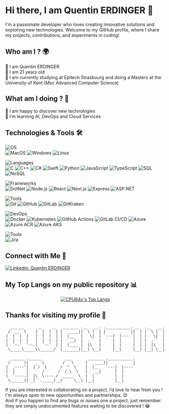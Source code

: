 # Hi there, I am Quentin ERDINGER 👋


I'm a passionate developer who loves creating innovative solutions and exploring new technologies. Welcome to my GitHub profile, where I share my projects, contributions, and experiments in coding!

## Who am I ? 🌍
👋 I am Quentin ERDINGER  
💬 I am 21 years old  
🌱 I am currently studying at Epitech Strasbourg and doing a Masters at the University of Kent (Msc Advanced Computer Science)

## What am I doing ? 🚀
🔭 I am happy to discover new technologies  
🌱 I’m learning AI, DevOps and Cloud Services

## Technologies & Tools 🛠️
![OS](https://img.shields.io/badge/OS-OS-informational?style=flat&logo=windows&logoColor=white&color=0078d4)  
![MacOS](https://img.shields.io/badge/OS-macOS-informational?style=flat&logo=apple&logoColor=white&color=0070c9)
![Windows](https://img.shields.io/badge/OS-Windows-informational?style=flat&logo=windows&logoColor=white&color=0078d4)
![Linux](https://img.shields.io/badge/OS-Linux-informational?style=flat&logo=linux&logoColor=white&color=2bbc8a)

![Languages](https://img.shields.io/badge/Languages-Languages-informational?style=flat&logo=code&logoColor=white&color=000000)  
![C](https://img.shields.io/badge/Code-C-informational?style=flat&logo=c&logoColor=white&color=2bbc8a)
![C++](https://img.shields.io/badge/Code-C%2B%2B-informational?style=flat&logo=c%2B%2B&logoColor=white&color=00599C)
![C#](https://img.shields.io/badge/Code-C%23-informational?style=flat&logo=csharp&logoColor=white&color=239120)
![Swift](https://img.shields.io/badge/Code-Swift-informational?style=flat&logo=swift&logoColor=white&color=FA7343)
![Python](https://img.shields.io/badge/Code-Python-informational?style=flat&logo=python&logoColor=white&color=3776AB)
![JavaScript](https://img.shields.io/badge/Code-JavaScript-informational?style=flat&logo=javascript&logoColor=white&color=F7DF1E)
![TypeScript](https://img.shields.io/badge/Code-TypeScript-informational?style=flat&logo=typescript&logoColor=white&color=3178C6)
![SQL](https://img.shields.io/badge/Code-SQL-informational?style=flat&logo=sql&logoColor=white&color=003B57)
![NoSQL](https://img.shields.io/badge/Code-NoSQL-informational?style=flat&logo=mongodb&logoColor=white&color=47A248)

![Frameworks](https://img.shields.io/badge/Frameworks-Frameworks-informational?style=flat&logo=code&logoColor=white&color=000000)  
![DotNet](https://img.shields.io/badge/Code-.NET-informational?style=flat&logo=dotnet&logoColor=white&color=512BD4)
![Node.js](https://img.shields.io/badge/Code-Node.js-informational?style=flat&logo=node.js&logoColor=white&color=339933)
![React](https://img.shields.io/badge/Code-React-informational?style=flat&logo=react&logoColor=white&color=61DAFB)
![Next.js](https://img.shields.io/badge/Code-Next.js-informational?style=flat&logo=next.js&logoColor=white&color=000000)
![Express](https://img.shields.io/badge/Code-Express-informational?style=flat&logo=express&logoColor=white&color=000000)
![ASP.NET](https://img.shields.io/badge/Code-ASP.NET-informational?style=flat&logo=dotnet&logoColor=white&color=512BD4)

![Tools](https://img.shields.io/badge/Tools-Tools-informational?style=flat&logo=code&logoColor=white&color=000000)    
![Git](https://img.shields.io/badge/Tools-Git-informational?style=flat&logo=git&logoColor=white&color=F05032)
![GitHub](https://img.shields.io/badge/Tools-GitHub-informational?style=flat&logo=github&logoColor=white&color=181717)
![GitLab](https://img.shields.io/badge/Tools-GitLab-informational?style=flat&logo=gitlab&logoColor=white&color=FCA121)
![GitKraken](https://img.shields.io/badge/Tools-GitKraken-informational?style=flat&logo=gitkraken&logoColor=white&color=008C4A)

![DevOps](https://img.shields.io/badge/Tools-DevOps-informational?style=flat&logo=code&logoColor=white&color=000000)  
![Docker](https://img.shields.io/badge/Tools-Docker-informational?style=flat&logo=docker&logoColor=white&color=2496ED)
![Kubernetes](https://img.shields.io/badge/Tools-Kubernetes-informational?style=flat&logo=kubernetes&logoColor=white&color=326CE5)
![GitHub Actions](https://img.shields.io/badge/Tools-GitHub%20Actions-informational?style=flat&logo=githubactions&logoColor=white&color=2088FF)
![GitLab CI/CD](https://img.shields.io/badge/Tools-GitLab%20CI/CD-informational?style=flat&logo=gitlab&logoColor=white&color=FCA121)
![Azure](https://img.shields.io/badge/Tools-Azure-informational?style=flat&logo=azure&logoColor=white&color=0078D4)
![Azure ACR](https://img.shields.io/badge/Tools-Azure%20ACR-informational?style=flat&logo=azuredevops&logoColor=white&color=0078D4)
![Azure AKS](https://img.shields.io/badge/Tools-Azure%20AKS-informational?style=flat&logo=azurekubernetesservice&logoColor=white&color=0078D4)

![Tools](https://img.shields.io/badge/Tools-Tools-informational?style=flat&logo=code&logoColor=white&color=000000)  
![Jira](https://img.shields.io/badge/Tools-Jira-informational?style=flat&logo=jira&logoColor=white&color=0052CC)


## Connect with Me 🤝
[![Linkedin: Quentin ERDINGER](https://img.shields.io/badge/-Quentin_ERDINGER-blue?style=flat-square&logo=Linkedin&logoColor=white&link=https://www.linkedin.com/in/quentin-erdinger-812588228/)](https://www.linkedin.com/in/quentin-erdinger-812588228/)

## My Top Langs on my public repository 📊
<div align="center">

[![CPU64x's Top Langs](https://github-readme-stats.vercel.app/api/top-langs/?username=QuentinCraft&layout=compact&theme=tokyonight&exclude_repo=Dashboard&langs_count=6)](https://github.com/anuraghazra/github-readme-stats)

</div>

## Thanks for visiting my profile 🚀
<div align="center">

```
  ______      __    __   _______ .__   __. .___________. __  .__   __.
 /  __  \    |  |  |  | |   ____||  \ |  | |           ||  | |  \ |  |
|  |  |  |   |  |  |  | |  |__   |   \|  | `---|  |----`|  | |   \|  |
|  |  |  |   |  |  |  | |   __|  |  . `  |     |  |     |  | |  . `  |
|  `--'  '--.|  `--'  | |  |____ |  |\   |     |  |     |  | |  |\   |
 \_____\_____\\______/  |_______||__| \__|     |__|     |__| |__| \__|
                                                                      
  ______ .______          ___       _______ .___________.             
 /      ||   _  \        /   \     |   ____||           |             
|  ,----'|  |_)  |      /  ^  \    |  |__   `---|  |----`             
|  |     |      /      /  /_\  \   |   __|      |  |                  
|  `----.|  |\  \----./  _____  \  |  |         |  |                  
 \______|| _| `._____/__/     \__\ |__|         |__|                  
```

</div>

If you are interested in collaborating on a project, I’d love to hear from you ! I'm always open to new opportunities and partnerships. 😊  
And if you happen to find any bugs or issues one a project, just remember: they are simply undocumented features waiting to be discovered ! 😂
